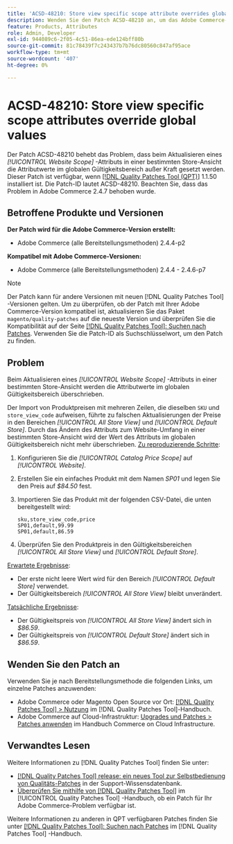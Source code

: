 ```yaml
---
title: 'ACSD-48210: Store view specific scope attribute overrides global values'
description: Wenden Sie den Patch ACSD-48210 an, um das Adobe Commerce-Problem zu beheben, das beim Aktualisieren eines *[!UICONTROL Website Scope]* -Attributs in einer bestimmten Store-Ansicht auftritt, wodurch die Attributwerte im globalen Gültigkeitsbereich außer Kraft gesetzt werden.
feature: Products, Attributes
role: Admin, Developer
exl-id: 944089c6-2f05-4c51-86ea-ede124bff80b
source-git-commit: 81c78439f7c243437b7b76dc80560c847af95ace
workflow-type: tm+mt
source-wordcount: '407'
ht-degree: 0%

---
```


# ACSD-48210: Store view specific scope attributes override global values

Der Patch ACSD-48210 behebt das Problem, dass beim Aktualisieren eines *[!UICONTROL Website Scope]* -Attributs in einer bestimmten Store-Ansicht die Attributwerte im globalen Gültigkeitsbereich außer Kraft gesetzt werden. Dieser Patch ist verfügbar, wenn [[!DNL Quality Patches Tool (QPT)]](https://experienceleague.adobe.com/en/docs/commerce-knowledge-base/kb/announcements/commerce-announcements/magento-quality-patches-released-new-tool-to-self-serve-quality-patches) 1.1.50 installiert ist. Die Patch-ID lautet ACSD-48210. Beachten Sie, dass das Problem in Adobe Commerce 2.4.7 behoben wurde.

## Betroffene Produkte und Versionen

**Der Patch wird für die Adobe Commerce-Version erstellt:**

* Adobe Commerce (alle Bereitstellungsmethoden) 2.4.4-p2

**Kompatibel mit Adobe Commerce-Versionen:**

* Adobe Commerce (alle Bereitstellungsmethoden) 2.4.4 - 2.4.6-p7

>[!NOTE]
>
>Der Patch kann für andere Versionen mit neuen [!DNL Quality Patches Tool] -Versionen gelten. Um zu überprüfen, ob der Patch mit Ihrer Adobe Commerce-Version kompatibel ist, aktualisieren Sie das Paket `magento/quality-patches` auf die neueste Version und überprüfen Sie die Kompatibilität auf der Seite [[!DNL Quality Patches Tool]: Suchen nach Patches](https://experienceleague.adobe.com/tools/commerce-quality-patches/index.html). Verwenden Sie die Patch-ID als Suchschlüsselwort, um den Patch zu finden.

## Problem

Beim Aktualisieren eines *[!UICONTROL Website Scope]* -Attributs in einer bestimmten Store-Ansicht werden die Attributwerte im globalen Gültigkeitsbereich überschrieben.

Der Import von Produktpreisen mit mehreren Zeilen, die dieselben `SKU` und `store_view_code` aufweisen, führte zu falschen Aktualisierungen der Preise in den Bereichen *[!UICONTROL All Store View]* und *[!UICONTROL Default Store]*. Durch das Ändern des Attributs zum Website-Umfang in einer bestimmten Store-Ansicht wird der Wert des Attributs im globalen Gültigkeitsbereich nicht mehr überschrieben.
<u>Zu reproduzierende Schritte</u>:

1. Konfigurieren Sie die *[!UICONTROL Catalog Price Scope]* auf *[!UICONTROL Website]*.
1. Erstellen Sie ein einfaches Produkt mit dem Namen *SP01* und legen Sie den Preis auf *$84.50* fest.
1. Importieren Sie das Produkt mit der folgenden CSV-Datei, die unten bereitgestellt wird:

   ```
   sku,store_view_code,price
   SP01,default,99.99
   SP01,default,86.59
   ```

1. Überprüfen Sie den Produktpreis in den Gültigkeitsbereichen *[!UICONTROL All Store View]* und *[!UICONTROL Default Store]*.

<u>Erwartete Ergebnisse</u>:

* Der erste nicht leere Wert wird für den Bereich *[!UICONTROL Default Store]* verwendet.
* Der Gültigkeitsbereich *[!UICONTROL All Store View]* bleibt unverändert.

<u>Tatsächliche Ergebnisse</u>:

* Der Gültigkeitspreis von *[!UICONTROL All Store View]* ändert sich in *$86.59*.
* Der Gültigkeitspreis von *[!UICONTROL Default Store]* ändert sich in *$86.59*.

## Wenden Sie den Patch an

Verwenden Sie je nach Bereitstellungsmethode die folgenden Links, um einzelne Patches anzuwenden:

* Adobe Commerce oder Magento Open Source vor Ort: [[!DNL Quality Patches Tool] > Nutzung](/help/tools/quality-patches-tool/usage.md) im [!DNL Quality Patches Tool]-Handbuch.
* Adobe Commerce auf Cloud-Infrastruktur: [Upgrades und Patches > Patches anwenden](https://experienceleague.adobe.com/docs/commerce-cloud-service/user-guide/develop/upgrade/apply-patches.html) im Handbuch Commerce on Cloud Infrastructure.

## Verwandtes Lesen

Weitere Informationen zu [!DNL Quality Patches Tool] finden Sie unter:

* [[!DNL Quality Patches Tool] release: ein neues Tool zur Selbstbedienung von Qualitäts-Patches](https://experienceleague.adobe.com/en/docs/commerce-knowledge-base/kb/announcements/commerce-announcements/magento-quality-patches-released-new-tool-to-self-serve-quality-patches) in der Support-Wissensdatenbank.
* [Überprüfen Sie mithilfe von  [!DNL Quality Patches Tool]](/help/tools/quality-patches-tool/patches-available-in-qpt/check-patch-for-magento-issue-with-magento-quality-patches.md) im [!UICONTROL Quality Patches Tool] -Handbuch, ob ein Patch für Ihr Adobe Commerce-Problem verfügbar ist.


Weitere Informationen zu anderen in QPT verfügbaren Patches finden Sie unter [[!DNL Quality Patches Tool]: Suchen nach Patches](https://experienceleague.adobe.com/tools/commerce-quality-patches/index.html) im [!DNL Quality Patches Tool] -Handbuch.
